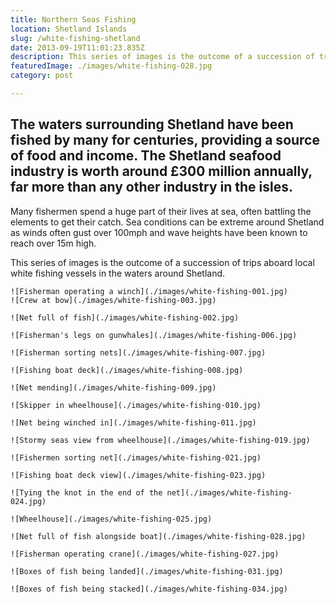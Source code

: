 ```yaml
---
title: Northern Seas Fishing
location: Shetland Islands
slug: /white-fishing-shetland
date: 2013-09-19T11:01:23.835Z
description: This series of images is the outcome of a succession of trips aboard local white fishing vessels in the waters around Shetland.
featuredImage: ./images/white-fishing-028.jpg
category: post

---
```

## The waters surrounding Shetland have been fished by many for centuries, providing a source of food and income.  The Shetland seafood industry is worth around £300 million annually, far more than any other industry in the isles.

Many fishermen spend a huge part of their lives at sea, often battling the elements to get their catch. Sea conditions can be extreme around Shetland as winds often gust over 100mph and wave heights have been known to reach over 15m high.

This series of images is the outcome of a succession of trips aboard local white fishing vessels in the waters around Shetland.

```grid|2
![Fisherman operating a winch](./images/white-fishing-001.jpg)
![Crew at bow](./images/white-fishing-003.jpg)
```

```grid|1
![Net full of fish](./images/white-fishing-002.jpg)
```

```grid|2
![Fisherman's legs on gunwhales](./images/white-fishing-006.jpg)

![Fisherman sorting nets](./images/white-fishing-007.jpg)
```

```grid|2
![Fishing boat deck](./images/white-fishing-008.jpg)

![Net mending](./images/white-fishing-009.jpg)
```

```grid|2
![Skipper in wheelhouse](./images/white-fishing-010.jpg)

![Net being winched in](./images/white-fishing-011.jpg)
```

```grid|1
![Stormy seas view from wheelhouse](./images/white-fishing-019.jpg)
```

```grid|2
![Fishermen sorting net](./images/white-fishing-021.jpg)

![Fishing boat deck view](./images/white-fishing-023.jpg)
```

```grid|1
![Tying the knot in the end of the net](./images/white-fishing-024.jpg)
```

```grid|2
![Wheelhouse](./images/white-fishing-025.jpg)

![Net full of fish alongside boat](./images/white-fishing-028.jpg)
```

```grid|1
![Fisherman operating crane](./images/white-fishing-027.jpg)
```

```grid|2
![Boxes of fish being landed](./images/white-fishing-031.jpg)

![Boxes of fish being stacked](./images/white-fishing-034.jpg)
```
